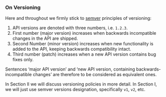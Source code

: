 ### On Versioning

Here and throughout we firmly stick to [semver](https://semver.org/) principles of versioning:
  1. API versions are denoted with three numbers, i.e. `1.2.3`.
  1. First number (major version) increases when backwards incompatible changes in the API are shipped.
  2. Second Number (minor version) increases when new functionality is added to the API, keeping backwards compatibility intact.
  3. Third number (patch) increases when a new API version contains bug fixes only.

Sentences ‘major API version’ and ‘new API version, containing backwards-incompatible changes’ are therefore to be considered as equivalent ones.

In Section II we will discuss versioning policies in more detail. In Section I, we will just use semver versions designation, specifically `v1`, `v2`, etc.
